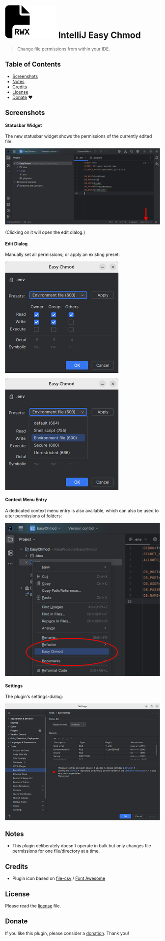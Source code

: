 # ![IntelliJ Easy Chmod](src/main/resources/META-INF/pluginIcon.png#gh-light-mode-only) ![IntelliJ Easy Chmod](src/main/resources/META-INF/pluginIcon_dark.png#gh-dark-mode-only) IntelliJ Easy Chmod

> Change file permissions from within your IDE.

## Table of Contents

* [Screenshots](#screenshots)
* [Notes](#notes)
* [Credits](#credits)
* [License](#license)
* [Donate](#donate) :heart:

## Screenshots

#### Statusbar Widget

The new statusbar widget shows the permissions of the currently edited file:

![statusbar](screenshots/statusbar.png)

(Clicking on it will open the edit dialog.)

#### Edit Dialog 

Manually set all permissions; or apply an existing preset:

![dialog](screenshots/dialog.png)

![dialog_presets](screenshots/dialog_presets.png)

#### Context Menu Entry

A dedicated context menu entry is also available, which can also be used to alter permissions of folders:

![contextmenu](screenshots/contextmenu.png)

#### Settings

The plugin's settings-dialog:

![settings](screenshots/settings.png)

## Notes

* This plugin deliberately doesn't operate in bulk but only changes file permissions for one file/directory at a time. 

## Credits

* Plugin icon based on [file-csv](https://fontawesome.com/icons/file-csv?f=classic&s=solid) / [Font Awesome](https://fontawesome.com)

## License

Please read the [license](LICENSE) file.

## Donate

If you like this plugin, please consider a [donation](https://paypal.me/AchimSeufert). Thank you!
